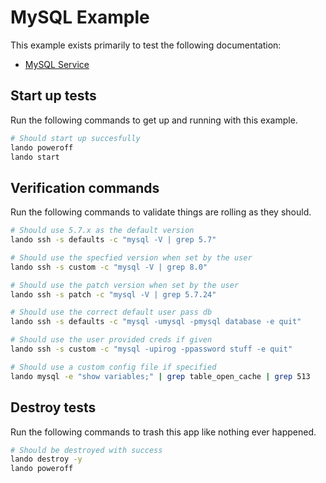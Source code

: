 MySQL Example
=============

This example exists primarily to test the following documentation:

* [MySQL Service](https://docs.devwithlando.io/tutorials/mysql.html)

Start up tests
--------------

Run the following commands to get up and running with this example.

```bash
# Should start up succesfully
lando poweroff
lando start
```

Verification commands
---------------------

Run the following commands to validate things are rolling as they should.

```bash
# Should use 5.7.x as the default version
lando ssh -s defaults -c "mysql -V | grep 5.7"

# Should use the specfied version when set by the user
lando ssh -s custom -c "mysql -V | grep 8.0"

# Should use the patch version when set by the user
lando ssh -s patch -c "mysql -V | grep 5.7.24"

# Should use the correct default user pass db
lando ssh -s defaults -c "mysql -umysql -pmysql database -e quit"

# Should use the user provided creds if given
lando ssh -s custom -c "mysql -upirog -ppassword stuff -e quit"

# Should use a custom config file if specified
lando mysql -e "show variables;" | grep table_open_cache | grep 513
```

Destroy tests
-------------

Run the following commands to trash this app like nothing ever happened.

```bash
# Should be destroyed with success
lando destroy -y
lando poweroff
```
